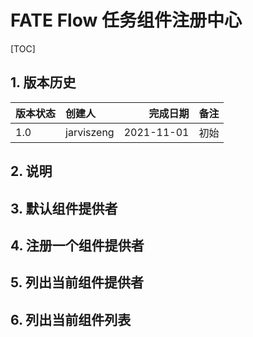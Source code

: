 # FATE Flow 任务组件注册中心

[TOC]

## 1. 版本历史

| 版本状态 | 创建人     |   完成日期 | 备注 |
| :------- | :--------- | ---------: | :--- |
| 1.0      | jarviszeng | 2021-11-01 | 初始 |

## 2. 说明

## 3. 默认组件提供者
## 4. 注册一个组件提供者
## 5. 列出当前组件提供者
## 6. 列出当前组件列表